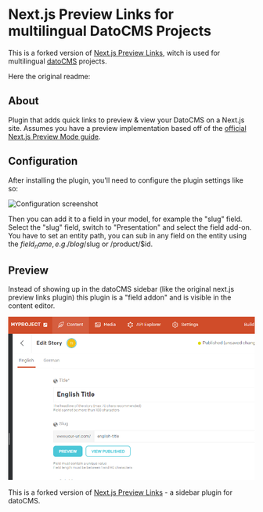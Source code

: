 # Next.js Preview Links for multilingual DatoCMS Projects

This is a forked version of [Next.js Preview Links](https://github.com/wbobeirne/datocms-plugin-nextjs-preview), witch is used for multilingual [datoCMS](https://www.datocms.com/) projects.

Here the original readme:

## About

Plugin that adds quick links to preview & view your DatoCMS on a Next.js site.
Assumes you have a preview implementation based off of the [official Next.js Preview Mode guide](https://nextjs.org/docs/advanced-features/preview-mode).

## Configuration

After installing the plugin, you'll need to configure the plugin settings like so:

![Configuration screenshot](./docs/configuration.png)

Then you can add it to a field in your model, for example the "slug" field. Select the "slug" field, switch to "Presentation" and select the field add-on. You have to set an entity path, you can sub in any field on the entity using the $field_name, e.g. /blog/$slug or /product/$id.

## Preview

Instead of showing up in the datoCMS sidebar (like the original next.js preview links plugin) this plugin is a "field addon" and is visible in the content editor. 

![Preview screenshot](./docs/preview.png)



This is a forked version of [Next.js Preview Links](https://github.com/wbobeirne/datocms-plugin-nextjs-preview) - a sidebar plugin for datoCMS.
